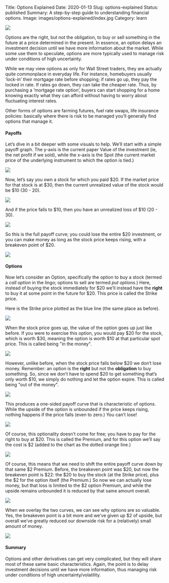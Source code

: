 Title: Options Explained
Date: 2020-01-13
Slug: options-explained
Status: published
Summary:  A step-by-step guide to understanding financial options.
Image: images/options-explained/index.jpg
Category: learn

![][image-1]

Options are the right, but not the obligation, to buy or sell something in the future at a price determined in the present.  In essence, an option delays an investment decision until we have more information about the market. While some use them to speculate, options are more typically used to manage risk under conditions of high uncertainty.

While we may view options as only for Wall Street traders, they are actually quite commonplace in everyday life. For instance, homebuyers usually ‘lock-in’ their mortgage rate before shopping; if rates go up, they pay the locked in rate. If rates go down, they can take the cheaper rate. Thus, by purchasing a ‘mortgage rate option’, buyers can start shopping for a home knowing exactly what they can afford without having to worry about fluctuating interest rates.

Other forms of options are farming futures, fuel rate swaps, life insurance policies: basically where there is risk to be managed you’ll generally find options that manage it.

#### Payoffs

Let’s dive in a bit deeper with some visuals to help. We’ll start with a simple payoff graph.  The y-axis is the current paper Value of the investment (ie, the net profit if we sold), while the x-axis is the Spot (the current market price of the underlying instrument to which the option is tied.)

![][image-2]

Now, let’s say you own a stock for which you paid $20.  If the market price for that stock is at $30, then the current unrealized value of the stock would be $10 (30 - 20).

![][image-3]

And if the price falls to $10, then you have an unrealized loss of $10 (20 - 30).

![][image-4]

So this is the full payoff curve; you could lose the entire $20 investment, or you can make money as long as the stock price keeps rising, with a breakeven point of $20.

![][image-5]


#### Options

Now let’s consider an Option, specifically the option to buy a stock (termed a _call option_ in the lingo; options to sell are termed _put options_.) Here, instead of buying the stock immediately for $20 we’ll instead have the **right** to buy it at some point in the future for $20. This price is called the Strike price.

Here is the Strike price plotted as the blue line (the same place as before).

![][image-6]

When the stock price goes up, the value of the option goes up just like before.  If you were to exercise this option, you would pay $20 for the stock, which is worth $30, meaning the option is worth $10 at that particular spot price.  This is called being "in the money".

![][image-7]

However, unlike before, when the stock price falls below $20 we don’t lose money. Remember: an option is the **right** but not the **obligation** to buy something. So, since we don’t have to spend $20 to get something that’s only worth $10, we simply do nothing and let the option expire.  This is called being "out of the money".

![][image-8]

This produces a one-sided payoff curve that is characteristic of options. While the upside of the option is unbounded if the price keeps rising, nothing happens if the price falls (even to zero.)  You can’t lose!

![][image-9]

Of course, this optionality doesn’t come for free; you have to pay for the right to buy at $20. This is called the Premium, and for this option we’ll say the cost is $2 (added to the chart as the dotted orange line.)

![][image-10]

Of course, this means that we need to shift the entire payoff curve down by that same $2 Premium.  Before, the breakeven point was $20, but now the breakeven point is $22: the $20 to buy the stock (at the Strike price), plus the $2 for the option itself (the Premium.) So now we can actually lose money, but that loss is limited to the $2 option Premium, and while the upside remains unbounded it is reduced by that same amount overall.


![][image-11]

When we overlay the two curves, we can see why options are so valuable.  Yes, the breakeven point is a bit more and we've given up $2 of upside, but overall we’ve greatly reduced our downside risk for a (relatively) small amount of money.

![][image-12]

#### Summary

Options and other derivatives can get very complicated, but they will share most of these same basic characteristics. Again, the point is to delay investment decisions until we have more information, thus managing risk under conditions of high uncertainty/volatility.

[image-1]:	assets/gekko.jpg
[image-2]:	assets/payoff_plot.png
[image-3]:	assets/appreciated.png
[image-4]:	assets/depreciated.png
[image-5]:	assets/breakeven_plot.png
[image-6]:	assets/strike_plot.png
[image-7]:	assets/in_money.png
[image-8]:	assets/out_money.png
[image-9]:	assets/one_side_curve.png
[image-10]:	assets/premium_line.png
[image-11]:	assets/payoff_premium.png
[image-12]:	assets/combined.png